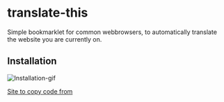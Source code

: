 # translate-this
Simple bookmarklet for common webbrowsers, to automatically translate the website you are currently on.

## Installation

![Installation-gif](https://gist.githubusercontent.com/toluschr/29042c926caed2ce6979d1b8fbea51a8/raw/f09ea8e6194c3b60d60a22f159e5d912eb99fcae/installation.gif)

[Site to copy code from](https://raw.githubusercontent.com/toluschr/translate-this/master/translate-this.js)